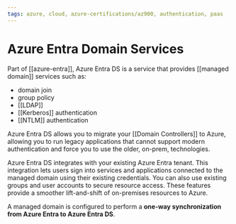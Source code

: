 ```yaml
---
tags: azure, cloud, azure-certifications/az900, authentication, paas
---
```


# Azure Entra Domain Services

Part of [[azure-entra]], Azure Entra DS is a service that provides [[managed domain]] services such as:

- domain join
- group policy
- [[LDAP]]
- [[Kerberos]] authentication
- [[NTLM]] authentication

Azure Entra DS allows you to migrate your [[Domain Controllers]] to Azure, allowing you to run legacy applications that cannot support modern authentication and force you to use the older, on-prem, technologies.

Azure Entra DS integrates with your existing Azure Entra tenant. This integration lets users sign into services and applications connected to the managed domain using their existing credentials. You can also use existing groups and user accounts to secure resource access. These features provide a smoother lift-and-shift of on-premises resources to Azure.

A managed domain is configured to perform a **one-way synchronization from Azure Entra to Azure Entra DS**.
